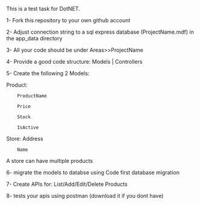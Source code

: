 This is a test task for DotNET.

1- Fork this repository to your own github account

2- Adjust connection string to a sql express database (ProjectName.mdf) in the app_data directory

3- All your code should be under Areas>>ProjectName

4- Provide a good code structure: Models | Controllers

5- Create the following 2 Models: 

Product:

		ProductName
		
		Price
		
		Stock
		
		IsActive
		

Store:
		Address
		
		Name
		
A store can have multiple products
	
6- migrate the models to databse using Code first database migration

7- Create APIs for:
	List/Add/Edit/Delete Products
	
8- tests your apis using postman (download it if you dont have)

